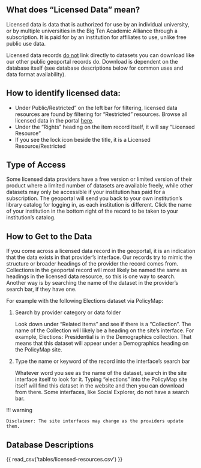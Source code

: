
## What does “Licensed Data” mean?

Licensed data is data that is authorized for use by an individual university, or by multiple universities in the Big Ten Academic Alliance through a subscription. It is paid for by an institution for affiliates to use, unlike free public use data.

Licensed data records <span style="text-decoration:underline;">do not</span> link directly to datasets you can download like our other public geoportal records do. Download is dependent on the database itself (see database descriptions below for common uses and data format availability).

## How to identify licensed data:

* Under Public/Restricted” on the left bar for filtering, licensed data resources are found by filtering for “Restricted” resources. Browse all licensed data in the portal [here](https://geo.btaa.org/?f%5Bdct_accessRights_s%5D%5B%5D=Restricted&page=1&per_page=20&search_field=all_fields).
* Under the “Rights” heading on the item record itself, it will say “Licensed Resource”
* If you see the lock icon beside the title, it is a Licensed Resource/Restricted


## Type of Access 

Some licensed data providers have a free version or limited version of their product where a limited number of datasets are available freely, while other datasets may only be accessible if your institution has paid for a subscription. The geoportal will send you back to your own institution’s library catalog for logging in, as each institution is different. Click the name of your institution in the bottom right of the record to be taken to your institution’s catalog.

## How to Get to the Data

If you come across a licensed data record in the geoportal, it is an indication that the data exists in that provider’s interface. Our records try to mimic the structure or broader headings of the provider the record comes from. Collections in the geoportal record will most likely be named the same as headings in the licensed data resource, so this is one way to search. Another way is by searching the name of the dataset in the provider’s search bar, if they have one. 

For example with the following Elections dataset via PolicyMap:


1. Search by provider category or data folder

    Look down under “Related Items” and see if there is a “Collection”. The name of the Collection will likely be a heading on the site’s interface. For example, Elections: Presidential is in the Demographics collection. That means that this dataset will appear under a Demographics heading on the PolicyMap site.


2. Type the name or keyword of the record into the interface’s search bar

    Whatever word you see as the name of the dataset, search in the site interface itself to look for it. Typing “elections” into the PolicyMap site itself will find this dataset in the website and then you can download from there. Some interfaces, like Social Explorer, do not have a search bar.

!!! warning

	Disclaimer: The site interfaces may change as the providers update them.

## Database Descriptions

{{ read_csv('tables/licensed-resources.csv') }}
